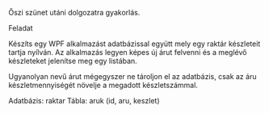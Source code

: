 Őszi szünet utáni dolgozatra gyakorlás.

Feladat

Készíts egy WPF alkalmazást
adatbázissal együtt mely egy raktár
készleteit tartja nyílván. Az alkalmazás
legyen képes új árut felvenni és a meglévő
készleteket jelenítse meg egy listában.

Ugyanolyan nevű árut mégegyszer ne
tároljon el az adatbázis, csak az 
áru készletmennyiségét növelje a 
megadott készletszámmal.

Adatbázis: raktar
Tábla: aruk (id, aru, keszlet)
